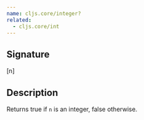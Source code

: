 ```yaml
---
name: cljs.core/integer?
related:
  - cljs.core/int
---
```


## Signature
[n]


## Description

Returns true if `n` is an integer, false otherwise.
